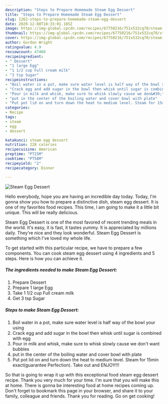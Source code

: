 ```yaml
---
description: "Steps to Prepare Homemade Steam Egg Dessert"
title: "Steps to Prepare Homemade Steam Egg Dessert"
slug: 1262-steps-to-prepare-homemade-steam-egg-dessert
date: 2020-12-08T18:33:01.165Z
image: https://img-global.cpcdn.com/recipes/67750216/751x532cq70/steam-egg-dessert-recipe-main-photo.jpg
thumbnail: https://img-global.cpcdn.com/recipes/67750216/751x532cq70/steam-egg-dessert-recipe-main-photo.jpg
cover: https://img-global.cpcdn.com/recipes/67750216/751x532cq70/steam-egg-dessert-recipe-main-photo.jpg
author: Gordon Wright
ratingvalue: 4.9
reviewcount: 47460
recipeingredient:
- " Dessert"
- "1 large Egg"
- "1 1/2 cup Full cream milk"
- "3 tsp Sugar"
recipeinstructions:
- "Boil water in a pot, make sure water level is half way of the bowl your using"
- "Crack egg and add sugar in the bowl then whisk until sugar is combined with egg"
- "Pour in milk and whisk, make sure to whisk slowly cause we don&#39;t want bubbles"
- "put in the center of the boiling water and cover bowl with plate"
- "Put pot lid on and turn down the heat to medium level. Steam for 15min exact(guarantee Perfection). Take out and ENJOY!!!"
categories:
- Recipe
tags:
- steam
- egg
- dessert

katakunci: steam egg dessert 
nutrition: 228 calories
recipecuisine: American
preptime: "PT25M"
cooktime: "PT58M"
recipeyield: "2"
recipecategory: Dinner

---
```



![Steam Egg Dessert](https://img-global.cpcdn.com/recipes/67750216/751x532cq70/steam-egg-dessert-recipe-main-photo.jpg)

Hello everybody, hope you are having an incredible day today. Today, I'm gonna show you how to prepare a distinctive dish, steam egg dessert. It is one of my favorites food recipes. This time, I am going to make it a little bit unique. This will be really delicious.



Steam Egg Dessert is one of the most favored of recent trending meals in the world. It's easy, it is fast, it tastes yummy. It is appreciated by millions daily. They're nice and they look wonderful. Steam Egg Dessert is something which I've loved my whole life.


To get started with this particular recipe, we have to prepare a few components. You can cook steam egg dessert using 4 ingredients and 5 steps. Here is how you can achieve it.

<!--inarticleads1-->

##### The ingredients needed to make Steam Egg Dessert:

1. Prepare  Dessert
1. Prepare 1 large Egg
1. Take 1 1/2 cup Full cream milk
1. Get 3 tsp Sugar




<!--inarticleads2-->

##### Steps to make Steam Egg Dessert:

1. Boil water in a pot, make sure water level is half way of the bowl your using
1. Crack egg and add sugar in the bowl then whisk until sugar is combined with egg
1. Pour in milk and whisk, make sure to whisk slowly cause we don&#39;t want bubbles
1. put in the center of the boiling water and cover bowl with plate
1. Put pot lid on and turn down the heat to medium level. Steam for 15min exact(guarantee Perfection). Take out and ENJOY!!!




So that is going to wrap it up with this exceptional food steam egg dessert recipe. Thank you very much for your time. I'm sure that you will make this at home. There is gonna be interesting food at home recipes coming up. Don't forget to bookmark this page in your browser, and share it to your family, colleague and friends. Thank you for reading. Go on get cooking!
